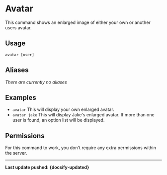 # Avatar
This command shows an enlarged image of either your own or another users avatar.

## Usage
`avatar [user]`

## Aliases
*There are currently no aliases*

## Examples
- `avatar` This will display your own enlarged avatar.
- `avatar jake` This will display Jake's enlarged avatar. If more than one user is found, an option list will be displayed.

## Permissions
For this command to work, you don't require any extra permissions within the server.

----

**Last update pushed: {docsify-updated}**